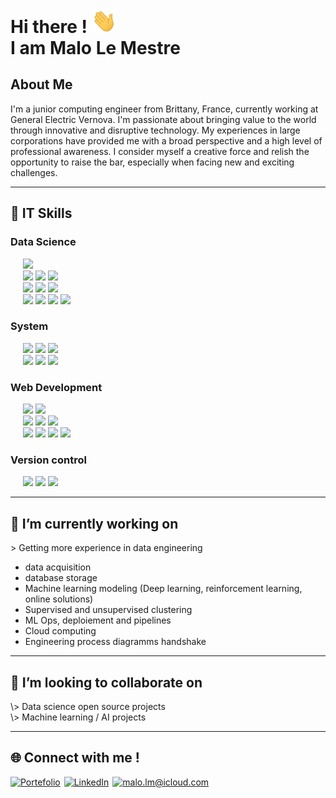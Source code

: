 <h1> Hi there ! <img src='./assets/hello.gif' width="40px"> <br> I am Malo Le Mestre  </h1>

## About Me
I'm a junior computing engineer from Brittany, France, currently working at General Electric Vernova. I'm passionate about bringing value to the world through innovative and disruptive technology. My experiences in large corporations have provided me with a broad perspective and a high level of professional awareness. I consider myself a creative force and relish the opportunity to raise the bar, especially when facing new and exciting challenges.


___

<h2> 🚀 IT Skills </h2>

<h3> Data Science </h3>
<div style="margin-top:7px">
    <div>
    &nbsp;&nbsp;&nbsp;&nbsp; 
      <img src="https://img.shields.io/badge/-Python wide skills-blue?logo=python&logoColor=yellow&style=flat-square" id="wide-tag">
    </div>
    <div>
      &nbsp;&nbsp;&nbsp;&nbsp;
      <img src="https://img.shields.io/badge/SQL-3C75B7?&style=flat-square" id="standard-tag">
      <img src="https://img.shields.io/badge/-MySQL-ded?logo=mysql&logoColor=blue&style=flat-square" id="standard-tag"> 
      <img src="https://img.shields.io/badge/PostgreSQL-375577?logo=postgresql&logoColor=white&style=flat-square" id="standard-tag"> 
   </div>
   <div>
      &nbsp;&nbsp;&nbsp;&nbsp;
      <img src="https://img.shields.io/badge/tensorflow-orange?logo=tensorflow&logoColor=white&style=flat-square" id="standard-tag"> 
      <img src="https://img.shields.io/badge/sklearn-blue?logo=scikitlearn&style=flat-square" id="standard-tag"> 
      <img src="https://img.shields.io/badge/pytorch (soon)-252527?logo=pytorch&style=flat-square" id="standard-tag"> 
   </div> 
   <div>
    &nbsp;&nbsp;&nbsp;&nbsp;
      <img src="https://img.shields.io/badge/Clustering-3C75B7?style=flat-square" id="standard-tag">
      <img src="https://img.shields.io/badge/DTW-grey?style=flat-square" id="standard-tag">
      <img src="https://img.shields.io/badge/DBSCAN-grey?style=flat-square" id="standard-tag">
      <img src="https://img.shields.io/badge/KMEANS-grey?style=flat-square" id="standard-tag"> 
   </div> 
</div>

<spacing>

<h3> System </h3>

<div style="margin-top:7px">
   &nbsp;&nbsp;&nbsp;&nbsp;
   <img src="https://img.shields.io/badge/Docker-2E5A8D?logo=docker&logoColor=white&style=flat-square" id="standard-tag">
   <img src="https://img.shields.io/badge/VirtualBox-ded?logo=virtualbox&logoColor=blue&style=flat-square" id="standard-tag"> 
   <img src="https://img.shields.io/badge/Kubernetes (soon)-blue?logo=kubernetes&logoColor=white&style=flat-square" id="standard-tag">  
</div>
<div>
   &nbsp;&nbsp;&nbsp;&nbsp;
   <img src="https://img.shields.io/badge/Linux-black?logo=linux&logoColor=yellow&style=flat-square" id="standard-tag">
   <img src="https://img.shields.io/badge/MacOS-888888?logo=macos&logoColor=white&style=flat-square" id="standard-tag">
   <img src="https://img.shields.io/badge/GNU bash-333333?logo=gnubash&logoColor=00ff00&style=flat-square" id="standard-tag">   
</div> 

<spacing>

<h3> Web Development </h3>

<div style="margin-top:7px">
   &nbsp;&nbsp;&nbsp;&nbsp; 
   <img src="https://img.shields.io/badge/Vue.js-569D74?logo=vuedotjs&logoColor=white&style=flat-square" id="standard-tag">
   <img src="https://img.shields.io/badge/Node.js-86A94A?logo=nodedotjs&logoColor=white&style=flat-square" id="standard-tag">
</div>
<div>
   &nbsp;&nbsp;&nbsp;&nbsp;
   <img src="https://img.shields.io/badge/HTML-orange?logo=html5&logoColor=white&style=flat-square" id="standard-tag">
   <img src="https://img.shields.io/badge/CSS-ded?logo=css3&logoColor=blue&style=flat-square" id="standard-tag">
   <img src="https://img.shields.io/badge/JavaScript-D1A241?logo=javascript&logoColor=white&style=flat-square" id="standard-tag"> 
</div>

<div>
   &nbsp;&nbsp;&nbsp;&nbsp;
    <img src="https://img.shields.io/badge/Firebase-blue?logo=firebase&style=flat-square&logoColor='987E2B'" id="standard-tag"> 
   <img src="https://img.shields.io/badge/Hosting-grey?logo=firebase&logoColor='987E2B'" id="standard-tag">  
   <img src="https://img.shields.io/badge/Authentication-grey?logo=firebase&logoColor='987E2B'" id="standard-tag">  
   <img src="https://img.shields.io/badge/RealtimeDB-grey?logo=firebase&logoColor='987E2B'" id="standard-tag">    
</div> 

<spacing>

<h3> Version control </h3>

<div style="margin-top:7px">
   &nbsp;&nbsp;&nbsp;&nbsp;
   <img src="https://img.shields.io/badge/Git-black?logo=git&style=flat-square" id="standard-tag">
   <img src="https://img.shields.io/badge/GitHub-181717?logo=github&style=flat-square" id="standard-tag">
   <img src="https://img.shields.io/badge/GitLab-ef9b24?logo=gitlab&logoColor=white&style=flat-square" id="standard-tag"> 
</div> <spacing>

___
<h2>🔭 I’m currently working on </h2>

\> Getting more experience in data engineering
   - data acquisition
   - database storage
   - Machine learning modeling (Deep learning, reinforcement learning, online solutions)
   - Supervised and unsupervised clustering
   - ML Ops, deploiement and pipelines
   - Cloud computing
   - Engineering process diagramms
handshake
___
<h2>🤝 I’m looking to collaborate on </h2>
\> Data science open source projects <br>
\> Machine learning / AI projects


___
<h2>🌐 Connect with me ! </h2>

<div style="margin-top:7px"> 
<!-- Let one empty line bellow, else it doesn't work -->

   <a style="padding-right:2px" href="https://malolm.com" target="_blank">![Portefolio](https://img.shields.io/badge/Portefolio-green?style=for-the-badge&logo=vuedotjs&logoColor=white)</a>
   <a style="padding-right:2px" href="https://www.linkedin.com/in/malo-le-mestre/" target="_blank">![LinkedIn](https://img.shields.io/badge/LinkedIn-0077B5?style=for-the-badge&logo=linkedin&logoColor=white)</a> 
   <a style="padding-right:2px" href="mailto:malo.lm@icloud.com">![malo.lm@icloud.com](https://img.shields.io/badge/Email-D14836?style=for-the-badge&logo=maildotru&logoColor=white)</a>

</div>


<style>
spacing {
   padding: 0em;
}

#wide-tag {
    height: 350px;
    pointer-events: none;
  }

#standard-tag {
    height: 29px;
    pointer-events: none;
  }  
 
</style>

<!-- 
_This README is a work in progress. Stay tuned for more updates!_

icons: 
- https://simpleicons.org/?q=mail 
- https://shields.io
-->